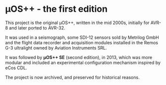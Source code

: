 # µOS++ - the first edition

This project is the original µOS++, written in the mid 2000s,
initially for AVR-8 and later ported to AVR-32.

It was used in a seismograph, some SDI-12 sensors sold by
Metrilog GmbH
and the flight data recorder and acquisition modules
installed in the Remos G-3 ultralight owned by
Aviation Instruments SRL.

It was followed by **µOS++ SE** (second edition), in 2013,
which was more modular and included an experimental 
configuration mechanism inspired by eCos CDL.

The project is now archived, and preserved for historical
reasons.
